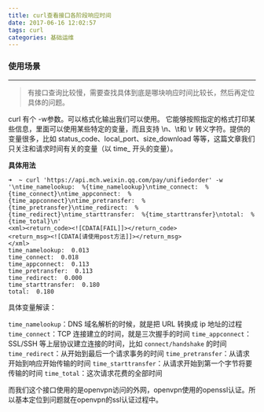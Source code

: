 ```yaml
---
title: curl查看接口各阶段响应时间
date: 2017-06-16 12:02:57
tags: curl
categories: 基础运维
---
```

### **使用场景**
--------

> 有接口查询比较慢，需要查找具体到底是哪块响应时间比较长，然后再定位具体的问题。

curl 有个 -w参数。可以格式化输出我们可以使用。
它能够按照指定的格式打印某些信息，里面可以使用某些特定的变量，而且支持 \n、\t和 \r 转义字符。提供的变量很多，比如 status_code、local_port、size_download 等等，这篇文章我们只关注和请求时间有关的变量（以 time_ 开头的变量）。

**具体用法**

``` 
➜  ~ curl 'https://api.mch.weixin.qq.com/pay/unifiedorder' -w '\ntime_namelookup:  %{time_namelookup}\ntime_connect:  %{time_connect}\ntime_appconnect:  %{time_appconnect}\ntime_pretransfer:  %{time_pretransfer}\ntime_redirect:  %{time_redirect}\ntime_starttransfer:  %{time_starttransfer}\ntotal:  %{time_total}\n'
<xml><return_code><![CDATA[FAIL]]></return_code>
<return_msg><![CDATA[请使用post方法]]></return_msg>
</xml>
time_namelookup:  0.013
time_connect:  0.018
time_appconnect:  0.113
time_pretransfer:  0.113
time_redirect:  0.000
time_starttransfer:  0.180
total:  0.180
```

具体变量解读：

`time_namelookup`：DNS 域名解析的时候，就是把 URL 转换成 ip 地址的过程
`time_connect`：TCP 连接建立的时间，就是三次握手的时间
`time_appconnect`：SSL/SSH 等上层协议建立连接的时间，比如 `connect/handshake` 的时间
`time_redirect`：从开始到最后一个请求事务的时间
`time_pretransfer`：从请求开始到响应开始传输的时间
`time_starttransfer`：从请求开始到第一个字节将要传输的时间
`time_total`：这次请求花费的全部时间

而我们这个接口使用的是openvpn访问的外网，openvpn使用的openssl认证。所以基本定位到问题就在openvpn的ssl认证过程中。



